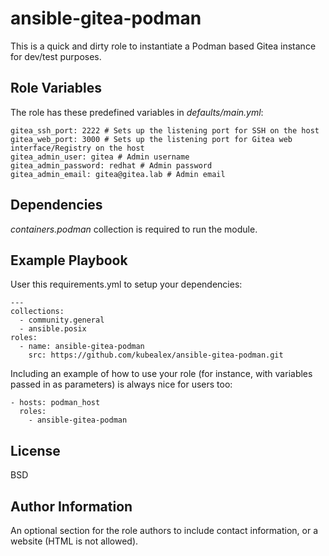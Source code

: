 ansible-gitea-podman
=========

This is a quick and dirty role to instantiate a Podman based Gitea instance for dev/test purposes.

Role Variables
--------------
The role has these predefined variables in *defaults/main.yml*:

    gitea_ssh_port: 2222 # Sets up the listening port for SSH on the host
    gitea_web_port: 3000 # Sets up the listening port for Gitea web interface/Registry on the host
    gitea_admin_user: gitea # Admin username
    gitea_admin_password: redhat # Admin password
    gitea_admin_email: gitea@gitea.lab # Admin email

Dependencies
------------

*containers.podman* collection is required to run the module.

Example Playbook
----------------

User this requirements.yml to setup your dependencies:

    ---
    collections:
      - community.general
      - ansible.posix
    roles:
      - name: ansible-gitea-podman
        src: https://github.com/kubealex/ansible-gitea-podman.git

Including an example of how to use your role (for instance, with variables passed in as parameters) is always nice for users too:

    - hosts: podman_host
      roles:
        - ansible-gitea-podman

License
-------

BSD

Author Information
------------------

An optional section for the role authors to include contact information, or a website (HTML is not allowed).
